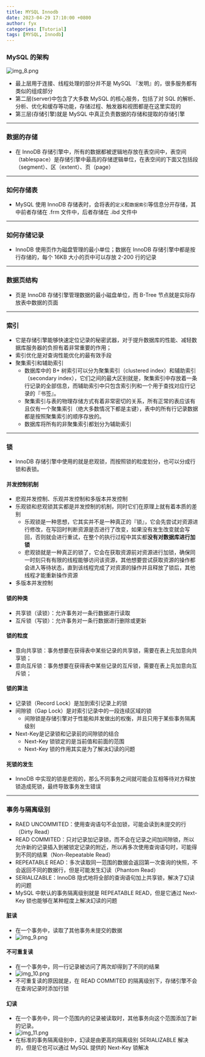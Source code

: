 ```yaml
---
title: MYSQL Innodb
date: 2023-04-29 17:10:00 +0800
author: fyx
categories: [Tutorial]
tags: [MYSQL, Innodb]
---
```


### MySQL 的架构
![img_8.png](assets/img/images/img_8.png)
- 最上层用于连接、线程处理的部分并不是 MySQL 『发明』的，很多服务都有类似的组成部分
- 第二层(server)中包含了大多数 MySQL 的核心服务，包括了对 SQL 的解析、分析、优化和缓存等功能，存储过程、触发器和视图都是在这里实现的
- 第三层(存储引擎)就是 MySQL 中真正负责数据的存储和提取的存储引擎
---
### 数据的存储
- 在 InnoDB 存储引擎中，所有的数据都被逻辑地存放在表空间中，表空间（tablespace）是存储引擎中最高的存储逻辑单位，在表空间的下面又包括段（segment）、区（extent）、页（page）
---
### 如何存储表
- MySQL 使用 InnoDB 存储表时，会将表的`定义`和`数据索引`等信息分开存储，其中前者存储在 .frm 文件中，后者存储在 .ibd 文件中
---
### 如何存储记录
- InnoDB 使用页作为磁盘管理的最小单位；数据在 InnoDB 存储引擎中都是按行存储的，每个 16KB 大小的页中可以存放 2-200 行的记录
--- 
### 数据页结构
- 页是 InnoDB 存储引擎管理数据的最小磁盘单位，而 B-Tree 节点就是实际存放表中数据的页面
---
### 索引
- 它是存储引擎能够快速定位记录的秘密武器，对于提升数据库的性能、减轻数据库服务器的负担有着非常重要的作用；
- 索引优化是对查询性能优化的最有效手段
- 聚集索引和辅助索引
  - 数据库中的 B+ 树索引可以分为聚集索引（clustered index）和辅助索引（secondary index），它们之间的最大区别就是，聚集索引中存放着一条行记录的全部信息，而辅助索引中只包含索引列和一个用于查找对应行记录的『书签』。
  - 聚集索引与表的物理存储方式有着非常密切的关系，所有正常的表应该有且仅有一个聚集索引（绝大多数情况下都是主键），表中的所有行记录数据都是按照聚集索引的顺序存放的。
  - 数据库将所有的非聚集索引都划分为辅助索引
---
### 锁
- InnoDB 存储引擎中使用的就是悲观锁，而按照锁的粒度划分，也可以分成行锁和表锁。
#### 并发控制机制
- 悲观并发控制、乐观并发控制和多版本并发控制
- 乐观锁和悲观锁其实都是并发控制的机制，同时它们在原理上就有着本质的差别
  - 乐观锁是一种思想，它其实并不是一种真正的『锁』，它会先尝试对资源进行修改，在写回时判断资源是否进行了改变，如果没有发生改变就会写回，否则就会进行重试，在整个的执行过程中其实都**没有对数据库进行加锁**
  - 悲观锁就是一种真正的锁了，它会在获取资源前对资源进行加锁，确保同一时刻只有有限的线程能够访问该资源，其他想要尝试获取资源的操作都会进入等待状态，直到该线程完成了对资源的操作并且释放了锁后，其他线程才能重新操作资源
- 多版本并发控制
#### 锁的种类
- 共享锁（读锁）：允许事务对一条行数据进行读取
- 互斥锁（写锁）：允许事务对一条行数据进行删除或更新
#### 锁的粒度
- 意向共享锁：事务想要在获得表中某些记录的共享锁，需要在表上先加意向共享锁；
- 意向互斥锁：事务想要在获得表中某些记录的互斥锁，需要在表上先加意向互斥锁；
#### 锁的算法
- 记录锁（Record Lock）是加到索引记录上的锁
- 间隙锁（Gap Lock）是对索引记录中的一段连续区域的锁
  - 间隙锁是存储引擎对于性能和并发做出的权衡，并且只用于某些事务隔离级别
- Next-Key是记录锁和记录前的间隙锁的结合
  - Next-Key 锁锁定的是当前值和前面的范围
  - Next-Key 锁的作用其实是为了解决幻读的问题
#### 死锁的发生
-  InnoDB 中实现的锁是悲观的，那么不同事务之间就可能会互相等待对方释放锁造成死锁，最终导致事务发生错误
---
### 事务与隔离级别
- RAED UNCOMMITED：使用查询语句不会加锁，可能会读到未提交的行（Dirty Read）
- READ COMMITED：只对记录加记录锁，而不会在记录之间加间隙锁，所以允许新的记录插入到被锁定记录的附近，所以再多次使用查询语句时，可能得到不同的结果（Non-Repeatable Read）
- REPEATABLE READ：多次读取同一范围的数据会返回第一次查询的快照，不会返回不同的数据行，但是可能发生幻读（Phantom Read）
- SERIALIZABLE：InnoDB 隐式地将全部的查询语句加上共享锁，解决了幻读的问题
- MySQL 中默认的事务隔离级别就是 REPEATABLE READ，但是它通过 Next-Key 锁也能够在某种程度上解决幻读的问题
#### 脏读
- 在一个事务中，读取了其他事务未提交的数据
- ![img_9.png](assets/img/images/img_9.png)

#### 不可重复读
- 在一个事务中，同一行记录被访问了两次却得到了不同的结果
- ![img_10.png](assets/img/images/img_10.png)
- 不可重复读的原因就是，在 READ COMMITED 的隔离级别下，存储引擎不会在查询记录时添加行锁

#### 幻读
- 在一个事务中，同一个范围内的记录被读取时，其他事务向这个范围添加了新的记录。
- ![img_11.png](assets/img/images/img_11.png)
- 在标准的事务隔离级别中，幻读是由更高的隔离级别 SERIALIZABLE 解决的，但是它也可以通过 MySQL 提供的 Next-Key 锁解决
